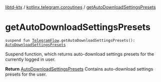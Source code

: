 [libtd-ktx](../index.md) / [kotlinx.telegram.coroutines](index.md) / [getAutoDownloadSettingsPresets](./get-auto-download-settings-presets.md)

# getAutoDownloadSettingsPresets

`suspend fun `[`TelegramFlow`](../kotlinx.telegram.core/-telegram-flow/index.md)`.getAutoDownloadSettingsPresets(): `[`AutoDownloadSettingsPresets`](https://tdlibx.github.io/td/docs/org/drinkless/td/libcore/telegram/TdApi/AutoDownloadSettingsPresets.html)

Suspend function, which returns auto-download settings presets for the currently logged in user.

**Return**
[AutoDownloadSettingsPresets](https://tdlibx.github.io/td/docs/org/drinkless/td/libcore/telegram/TdApi/AutoDownloadSettingsPresets.html) Contains auto-download settings presets for the user.

